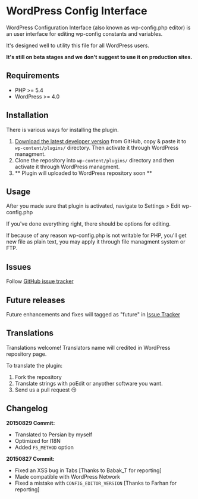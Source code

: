 # WordPress Config Interface
WordPress Configuration Interface (also known as wp-config.php editor) is an user interface for editing wp-config constants and variables.

It's designed well to utility this file for all WordPress users.

**It's still on beta stages and we don't suggest to use it on production sites.**

## Requirements
* PHP >= 5.4
* WordPress >= 4.0

## Installation
There is various ways for installing the plugin.

1. [Download the latest developer version](https://github.com/EhsaanF/wp-config-interface/archive/master.zip) from GitHub, copy & paste it to `wp-content/plugins/` directory. Then activate it through WordPress managment.
2. Clone the repository into `wp-content/plugins/` directory and then activate it through WordPress managment.
3. ** Plugin will uploaded to WordPress repository soon **

## Usage
After you made sure that plugin is activated, navigate to Settings > Edit wp-config.php

If you've done everything right, there should be options for editing.

If because of any reason wp-config.php is not writable for PHP, you'll get new file as plain text, you may apply it through file managment system or FTP.

## Issues
Follow [GitHub issue tracker](https://github.com/EhsaanF/wp-config-interface/issues)

## Future releases
Future enhancements and fixes will tagged as "future" in [Issue Tracker](https://github.com/EhsaanF/wp-config-interface/labels/future)

## Translations
Translations welcome! Translators name will credited in WordPress repository page.

To translate the plugin:

1. Fork the repository
2. Translate strings with poEdit or anyother software you want.
3. Send us a pull request :smirk:


## Changelog
**20150829 Commit:**
* Translated to Persian by myself
* Optimized for I18N
* Added `FS_METHOD` option


**20150827 Commit:**
* Fixed an XSS bug in Tabs [Thanks to Babak_T for reporting]
* Made compatible with WordPress Network
* Fixed a mistake with `CONFIG_EDITOR_VERSION` [Thanks to Farhan for reporting]